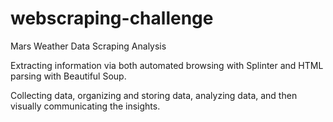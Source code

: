 # webscraping-challenge
Mars Weather Data Scraping Analysis


Extracting information via both automated browsing with Splinter and HTML parsing with Beautiful Soup.

Collecting data, organizing and storing data, analyzing data, and then visually communicating the insights.
